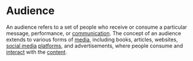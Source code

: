 # Audience

An audience refers to a set of people who receive or consume a particular message, performance, or [communication](/docs/glossary/communication). The concept of an audience extends to various forms of [media](/docs/glossary/media), including books, articles, websites, [social media](/docs/glossary/social-media) [platforms](/docs/glossary/platform), and advertisements, where people consume and [interact](/docs/glossary/interaction) with the [content](/docs/glossary/content).